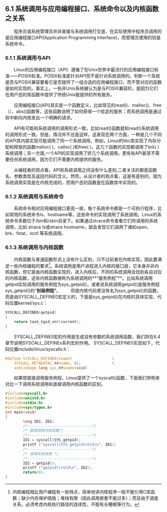 ## 6.1 系统调用与应用编程接口、系统命令以及内核函数之关系

&emsp;&emsp;程序员或系统管理员并非直接与系统调用打交道，在实际使用中程序员调用的是应用编程接口API(Application Programming Interface)，而管理员使用的则是系统命令。

### 6.1.1 系统调用与API

&emsp;&emsp;Linux的应用编程接口（API）遵循了在Unix世界中最流行的应用编程接口标准——POSIX标准。POSIX标准是针对API而不是针对系统调用的。判断一个系统是否与POSIX兼容要看它是否提供了一组合适的应用编程接口，而不管对应的函数是如何实现的。事实上，一些非Unix系统被认为是与POSIX兼容的，是因为它们在用户态的库函数中提供了传统Unix能提供的所有服务。

&emsp;&emsp;应用编程接口(API)其实是一个函数定义，比如常见的read()、malloc()、free（）、abs()函数等，这些函数说明了如何获得一个给定的服务；而系统调用是通过软中断向内核发出一个明确的请求。

&emsp;&emsp;API有可能和系统调用的调用形式一致，比如read()函数就和read()系统调用的调用形式一致。但是，情况并不总是这样，这表现在两个方面，一种是几个不同的API其内部实现可能调用了同一个系统调用，例如，Linux的libc库实现了内存分配和释放的函数malloc(
)、calloc( )和free( )，这几个函数的实现都调用了brk(
)系统调用；另一方面,一个API的实现调用了好几个系统调用。更有些API甚至不需要任何系统调用，因为它们不需要内核提供的服务。

&emsp;&emsp;从编程者的观点看，API和系统调用之间没有什么差别,二者关注的都是函数名、参数类型及返回代码的含义。然而，从设计者的观点看，这是有差别的，因为系统调用实现是在内核完成的，而用户态的函数是在函数库中实现的。

### 6.1.2 系统调用与系统命令 

&emsp;&emsp;系统命令相对应用编程接口更高一层，每个系统命令都是一个可执行程序，比如常用的系统命令ls、hostname等，这些命令的实现调用了系统调用。Linux的系统命令多数位于/bin和/sbin目录下。如果通过strace命令查看它们所调用的系统调用，比如
strace ls或strace hostname，就会发现它们调用了诸如open、brk、fstat、ioctl
等系统调用。

### 6.1.3 系统调用与内核函数

&emsp;&emsp;内核函数与普通函数形式上没有什么区别，只不过前者在内核实现，因此要满足一些内核编程的要求[^1]。系统调用是用户进程进入内核的接口层，它本身并非内核函数，但它是由内核函数实现的，进入内核后，不同的系统调用会找到各自对应的内核函数，这些内核函数被称为系统调用的**“服务例程”**。比如系统调用
getpid实际调用的服务例程为sys_getpid()，或者说系统调用getpid()是服务例程sys_getpid()的“**封装例程”**。
&emsp;&emsp;但是内核代码里没有名为sys_getpid()的函数，而是由SYSCALL_DEFINE0宏定义的，下面是sys_getpid()在内核的具体实现，代码位置kernel/sys.c：

[^1]: 内核编程相比用户编程有一些特点，简单地讲内核程序一般不能引用C库函数；缺少内存保护措施；堆栈有限（因此调用嵌套不能过多）；而且由于调度关系，必须考虑内核执行路径的连续性，不能有长睡眠等行为。

```c
SYSCALL_DEFINE0(getpid)
{
	return task_tgid_vnr(current);
}
```
&emsp;&emsp;SYSCALL_DEFINE0宏的作用是生成没有参数的系统调用函数，我们将在6.4章节说明SYSCALL_DEFINEx系列宏的作用。
SYSCALL_DEFINE0实现如下，代码位置include/linux/syscalls.h：
```c
#define SYSCALL_DEFINE0(sname)					\
	SYSCALL_METADATA(_##sname, 0);				\
	asmlinkage long sys_##sname(void)
```
&emsp;&emsp;如果想直接调用服务例程，Linux提供了一个syscall()函数，下面我们举例来对比一下调用系统调用和直接调用内核函数的区别。

```c
#include<syscall.h>
#include<unistd.h>
#include<stdio.h>
#include<sys/types.h>
int main(void)
{
		long ID1, ID2;
		/*-----------------------------*/
		/* 直接调用内核函数*/
		/*-----------------------------*/
		ID1 = syscall(SYS_getpid);
		printf ("syscall(SYS_getpid)=%ld\n", ID1);
		/*-----------------------------*/
		/* 调用系统调用 */
		/*-----------------------------*/
		ID2 = getpid();
		printf ("getpid()=%ld\n", ID2);
		return(0);
}
```
